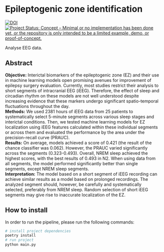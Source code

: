 # Epileptogenic zone identification



[![DOI](https://zenodo.org/badge/DOI/10.5281/zenodo.7906344.svg)](https://doi.org/10.5281/zenodo.7906344)
[![Project Status: Concept – Minimal or no implementation has been done yet, or the repository is 
only intended to be a limited example, demo, or proof-of-concept.](https://www.repostatus.org/badges/latest/concept.svg)](https://www.repostatus.org/#concept)

Analyse EEG data.

## Abstract

**Objective:** Interictal biomarkers of the epileptogenic zone (EZ) and their use in machine learning models open promising avenues for improvement of epilepsy surgery evaluation. Currently, most studies restrict their analysis to short segments of intracranial EEG (iEEG). Therefore, the effect of sleep and circadian rhythm on these models are not well understood despite increasing evidence that these markers undergo significant spatio-temporal fluctuations throughout the day. \
**Methods:** We used 2381 hours of iEEG data from 25 patients to systematically select 5-minute segments across various sleep stages and interictal conditions. Then, we tested machine learning models for EZ localization using iEEG features calculated within these individual segments or across them and evaluated the performance by the area under the precision-recall curve (PRAUC). \
**Results:** On average, models achieved a score of 0.421 (the result of the chance classifier was 0.062). However, the PRAUC varied significantly across the segments (0.323-0.493). Overall, NREM sleep achieved the highest scores, with the best results of 0.493 in N2. When using data from all segments, the model performed significantly better than single segments, except NREM sleep segments. \
**Interpretation:** The model based on a short segment of iEEG recording can achieve similar results as a model based on prolonged recordings. The analyzed segment should, however, be carefully and systematically selected, preferably from NREM sleep. Random selection of short iEEG segments may give rise to inaccurate localization of the EZ.

## How to install

In order to run the pipeline, please run the following commands:
```bash
# install project dependencies
poetry install
# run project
python main.py
```
